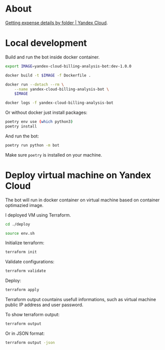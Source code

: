 # About

[Getting expense details by folder | Yandex Cloud](https://yandex.cloud/ru/docs/billing/operations/get-folder-report).

# Local development

Build and run the bot inside docker container.

```sh
export IMAGE=yandex-cloud-billing-analysis-bot:dev-1.0.0
```

```sh
docker build -t $IMAGE -f Dockerfile .
```

```sh
docker run --detach --rm \
    --name yandex-cloud-billing-analysis-bot \
    $IMAGE
```

```sh
docker logs -f yandex-cloud-billing-analysis-bot
```

Or without docker just install packages:

```sh
poetry env use (which python3)
poetry install
```

And run the bot:

```sh
poetry run python -m bot
```

Make sure `poetry` is installed on your machine.

# Deploy virtual machine on Yandex Cloud

The bot will run in docker container on virtual machine based on container optimazied image.

I deployed VM using Terraform.

```sh
cd ./deploy
```

```sh
source env.sh
```

Initialize terraform:

```sh
terraform init
```

Validate configurations:

```sh
terraform validate
```

Deploy:

```sh
terraform apply
```

Terraform output countains usefull informations, such as virtual machine public IP address and user password.

To show terraform output:

```sh
terraform output
```

Or in JSON format:

```sh
terraform output -json
```
